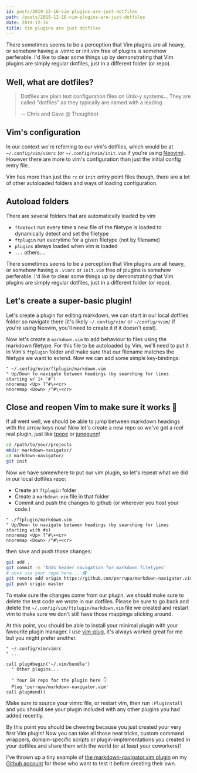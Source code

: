 ```yaml
---
id: posts/2019-12-16-vim-plugins-are-just-dotfiles
path: /posts/2019-12-16-vim-plugins-are-just-dotfiles
date: 2019-12-16
title: Vim plugins are just dotfiles
---
```


There sometimes seems to be a perception that Vim plugins are all heavy, or somehow having a .vimrc or init.vim free of plugins is somehow perferable. I'd like to clear some things up by demonstrating that Vim plugins are simply regular dotfiles, just in a different folder (or repo).


## Well, what are dotfiles?

> Dotfiles are plain text configuration files on Unix-y systems... They are called "dotfiles" as they typically are named with a leading `.`
>
> -- Chris and Gave @ Thoughbot


## Vim's configuration

In our context we're referring to our vim's dotfiles, which would be at `~/.config/vim/vimrc` (or `~/.config/nvim/init.vim` if you're using [Neovim](https://neovim.io/)). However there are more to vim's configuration than just the initial config entry file.

Vim has more than just the `rc` or `init` entry point files though, there are a lot of other autoloaded folders and ways of loading configuration.


## Autoload folders

There are several folders that are automatically loaded by vim

- `ftdetect` run every time a new file of the filetype is loaded to dynamically detect and set the filetype
- `ftplugin` run everytime for a given filetype (not by filename)
- `plugins` always loaded when vim is loaded
- `...` others....

There sometimes seems to be a perception that Vim plugins are all heavy, or somehow having a `.vimrc` or `init.vim` free of plugins is somehow perferable. I'd like to clear some things up by demonstrating that Vim plugins are simply regular dotfiles, just in a different folder (or repo).


## Let's create a super-basic plugin!

Let's create a plugin for editing markdown, we can start in our local dotfiles folder so navigate there (it's likely `~/.config/vim/` or `~/config/nvim/` if you're using Neovim, you'll need to create it if it doesn't exist).

Now let's create a `markdown.vim` to add behaviour to files using the markdown filetype. For this file to be autoloaded by Vim, we'll need to put it in Vim's `ftplugin` folder and make sure that our filename matches the filetype we want to extend. Now we can add some simple key-bindings:

```vim
" ~/.config/nvim/ftplugin/markdown.vim
" Up/Down to navigate between headings (by searching for lines starting w/ 1+ '#')
nnoremap <Up> ?^#\+<cr>
nnoremap <Down> /^#\+<cr>
```


## Close and reopen Vim to make sure it works 🤞

If all went well, we should be able to jump between markdown headings with the arrow keys now! Now let's create a new repo so we've got a _real_ real plugin, just like [tpope](https://github.com/tpope) or [junegunn](https://github.com/junegunn)!

```sh
cd /path/to/your/projects
mkdir markdown-navigator/
cd markdown-navigator/
git init
```

Now we have somewhere to put our vim plugin, so let's repeat what we did in our local dotfiles repo:

- Create an `ftplugin` folder
- Create a `markdown.vim` file in that folder
- Commit and push the changes to github (or wherever you host your code.)

```vim
" ./ftplugin/markdown.vim
" Up/Down to navigate between headings (by searching for lines starting with #s)
nnoremap <Up> ?^#\+<cr>
nnoremap <Down> /^#\+<cr>
```

then save and push those changes:

```sh
git add .
git commit -m 'Adds header navigation for markdown filetypes'
# obvs use your repo here... 🕵
git remote add origin https://github.com/perrupa/markdown-navigator.vim
git push origin master
```

To make sure the changes come from our plugin, we should make sure to delete the test code we wrote in our dotfiles. Please be sure to go back and delete the `~/.config/vim/ftplugin/markdown.vim` file we created and restart vim to make sure we don't still have those mappings sticking around.

At this point, you should be able to install your minimal plugin with your favourite plugin manager. I use [vim-plug](https://github.com/junegunn/vim-plug), it's always worked great for me but you might prefer another.

```vim
" ~/.config/vim/vimrc
" ...

call plug#begin('~/.vim/bundle')
  " Other plugins...

  " Your GH repo for the plugin here 👇
  Plug 'perrupa/markdown-navigator.vim'
call plug#end()
```

Make sure to source your vimrc file, or restart vim, then run `:PlugInstall` and you should see your plugin included with any other plugins you had added recently.

By this point you should be cheering because you just created your very first Vim plugin! Now you can take all those neat tricks, custom command wrappers, domain-specific scripts or plugin-implementations you created in your dotfiles and share them with the world (or at least your coworkers)!

I've thrown up a tiny example of [the markdown-navigator.vim plugin](https://github.com/perrupa/markdown-navigator.vim) on my [Github account](https://github.com/perrupa/) for those who want to test it before creating their own.
